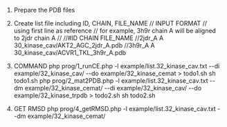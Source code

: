 1. Prepare the PDB files
2. Create list file including ID, CHAIN, FILE_NAME
// INPUT FORMAT
// using first line as reference
// for example, 3h9r chain A will be aligned to 2jdr chain A
//
//#ID     CHAIN   FILE_NAME
//2jdr_A  A       30_kinase_cav/AKT2_AGC_2jdr_A.pdb
//3h9r_A  A       30_kinase_cav/ACVR1_TKL_3h9r_A.pdb

3. COMMAND
php prog/1_runCE.php -l example/list.32_kinase_cav.txt --di example/32_kinase_cav/ --do example/32_kinase_cemat > todo1.sh
sh todo1.sh
php prog/2_mat2PDB.php -l example/list.32_kinase_cav.txt --dm example/32_kinase_cemat/ --di example/32_kinase_cav/ --do example/32_kinase_trpdb > todo2.sh
sh todo2.sh

4. GET RMSD
php prog/4_getRMSD.php -l example/list.32_kinase_cav.txt --dm example/32_kinase_cemat/

